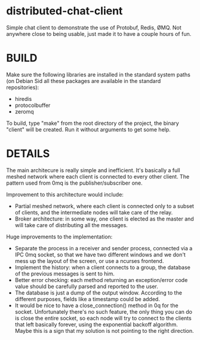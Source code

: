distributed-chat-client
=======================

Simple chat client to demonstrate the use of Protobuf, Redis, ØMQ. Not anywhere close to being usable, just made it to have a couple hours of fun.

BUILD
=====

Make sure the following libraries are installed in the standard system paths (on Debian Sid all these packages are available in the standard repositories):

- hiredis
- protocolbuffer
- zeromq

To build, type "make" from the root directory of the project, the binary "client" will be created.
Run it without arguments to get some help.

DETAILS
=======

The main architecure is really simple and inefficient.
It's basically a full meshed network where each client is connected to every other client.
The pattern used from 0mq is the publisher/subscriber one.

Improvement to this architecture would include:
- Partial meshed network, where each client is connected only to a subset of clients, 
  and the intermediate nodes will take care of the relay.
- Broker architecture: in some way, one client is elected as the master and will take
  care of distributing all the messages.

Huge improvements to the implementation:
- Separate the process in a receiver and sender process, connected via a IPC 0mq socket,
  so that we have two different windows and we don't mess up the layout of the screen, or
  use a ncurses frontend.
- Implement the history: when a client connects to a group, the database of the previous messages
  is sent to him.
- Better error checking: each method returning an exception/error code value should be
  carefully parsed and reported to the user.
- The database is just a dump of the output window. According to the different purposes, fields
  like a timestamp could be added.
- It would be nice to have a close_connection() method in 0q for the socket. Unfortunately there's
  no such feature, the only thing you can do is close the entire socket, so each node will try
  to connect to the clients that left basically forever, using the exponential backoff algorithm.
  Maybe this is a sign that my solution is not pointing to the right direction.
